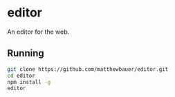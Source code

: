 # editor

An editor for the web.

## Running

```sh
git clone https://github.com/matthewbauer/editor.git
cd editor
npm install -g
editor
```
